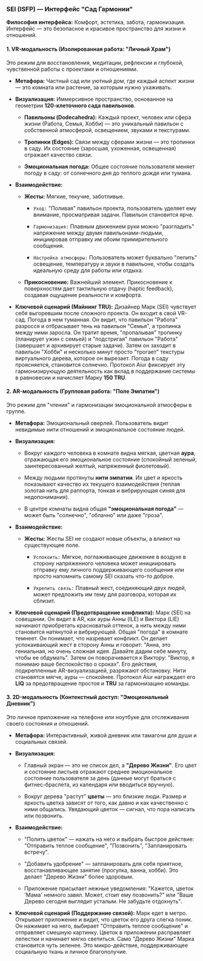 ### SEI (ISFP) — Интерфейс "Сад Гармонии"

**Философия интерфейса:** Комфорт, эстетика, забота, гармонизация. Интерфейс — это безопасное и красивое пространство для жизни и отношений.

#### 1. VR-модальность (Изолированная работа: "Личный Храм")

Это режим для восстановления, медитации, рефлексии и глубокой, чувственной работы с проектами и отношениями.

- **Метафора:** Частный сад или уютный дом, где каждый аспект жизни — это комната или растение, за которым нужно ухаживать.
    
- **Визуализация:** Иммерсивное пространство, основанное на геометрии **120-клеточного сада павильонов**.
    
    - **Павильоны (Dodecahedra):** Каждый проект, человек или сфера жизни (Работа, Семья, Хобби) — это уникальный павильон с собственной атмосферой, освещением, звуками и текстурами.
        
    - **Тропинки (Edges):** Связи между сферами жизни — это тропинки в саду. Их состояние (заросшая, ухоженная, освещенная) отражает качество связи.
        
    - **Эмоциональная погода:** Общее состояние пользователя меняет погоду в саду: от солнечного дня до теплого дождя или тумана.
        
- **Взаимодействие:**
    
    - **Жесты:** Мягкие, текучие, заботливые.
        
        - `Уход:` "Поливая" павильон проекта, пользователь уделяет ему внимание, просматривая задачи. Павильон становится ярче.
            
        - `Гармонизация:` Плавным движением руки можно "разгладить" напряжение между двумя павильонами-людьми, инициировав отправку им обоим примирительного сообщения.
            
        - `Настройка атмосферы:` Пользователь может буквально "лепить" освещение, температуру и звуки в павильоне, чтобы создать идеальную среду для работы или отдыха.
            
    - **Прикосновение:** Важнейший элемент. Прикосновение к поверхностям дает тактильную отдачу (haptic feedback), создавая ощущение реальности и комфорта.
        
- **Ключевой сценарий (Майнинг TRU):** Дизайнер Марк (SEI) чувствует себя выгоревшим после сложного проекта. Он входит в свой VR-сад. Погода в нем туманная. Он видит, что павильон "Работа" разросся и отбрасывает тень на павильон "Семья", а тропинка между ними заросла. Он тратит время, "пропалывая" тропинку (планирует ужин с семьей) и "подстригая" павильон "Работа" (завершает и архивирует старые задачи). Затем он заходит в павильон "Хобби" и несколько минут просто "трогает" текстуры виртуального дерева, которое он вырезает. Погода в саду проясняется, становится солнечно. Протокол Aiur фиксирует эту гармонизирующую деятельность как вклад в поддержание системы в равновесии и начисляет Марку **150 TRU**.
    

#### 2. AR-модальность (Групповая работа: "Поле Эмпатии")

Это режим для "чтения" и гармонизации эмоциональной атмосферы в группе.

- **Метафора:** Эмоциональный оверлей. Пользователь видит невидимые нити отношений и эмоциональное состояние людей.
    
- **Визуализация:**
    
    - Вокруг каждого человека в комнате видна мягкая, цветная **аура**, отражающая его эмоциональное состояние (спокойный зеленый, заинтересованный желтый, напряженный фиолетовый).
        
    - Между людьми протянуты **нити эмпатии**. Их цвет и яркость показывают качество их текущего взаимодействия (теплая золотая нить для раппорта, тонкая и вибрирующая синяя для недопонимания).
        
    - В центре комнаты видна общая **"эмоциональная погода"** — может быть "солнечно", "облачно" или даже "гроза".
        
- **Взаимодействие:**
    
    - **Жесты:** Жесты SEI не создают новые объекты, а влияют на существующее поле.
        
        - `Успокоить:` Мягкое, поглаживающее движение в воздухе в сторону напряженного человека может инициировать отправку ему личного поддерживающего сообщения или просто напомнить самому SEI сказать что-то доброе.
            
        - `Укрепить связь:` Плавный жест, соединяющий двух людей, может предложить им тему для разговора, которая их сблизит.
            
- **Ключевой сценарий (Предотвращение конфликта):** Марк (SEI) на совещании. Он видит в AR, как ауры Анны (ILE) и Виктора (LIE) начинают приобретать красноватый оттенок, а нить между ними становится натянутой и вибрирующей. Общая "погода" в комнате темнеет. Он понимает, что назревает конфликт. Он делает успокаивающий жест в сторону Анны и говорит: "Анна, это гениальная, но очень сложная идея. Давайте дадим себе минуту, чтобы ее обдумать". Затем он поворачивается к Виктору: "Виктор, я понимаю ваше беспокойство о сроках". Его действия, подкрепленные AR-визуализацией, разряжают обстановку. Нити становятся мягче, ауры — спокойнее. Протокол Aiur награждает его **LIQ** за предотвращение простоя и **TRU** за гармонизацию команды.
    

#### 3. 2D-модальность (Контекстный доступ: "Эмоциональный Дневник")

Это личное приложение на телефоне или ноутбуке для отслеживания своего состояния и отношений.

- **Метафора:** Интерактивный, живой дневник или тамагочи для души и социальных связей.
    
- **Визуализация:**
    
    - Главный экран — это не список дел, а **"Дерево Жизни"**. Его цвет и состояние листьев отражают среднее эмоциональное состояние пользователя за день (данные могут браться с фитнес-браслета, из календаря или вводиться вручную).
        
    - Вокруг дерева "растут" **цветы** — это близкие люди. Размер и яркость цветка зависят от того, как давно и как качественно с ними общались. Увядающий цветок — сигнал, что пора написать или позвонить.
        
- **Взаимодействие:**
    
    - "Полить цветок" — нажать на него и выбрать быстрое действие: "Отправить теплое сообщение", "Позвонить", "Запланировать встречу".
        
    - "Добавить удобрение" — запланировать для себя приятное, восстанавливающее занятие (прогулка, ванна, хобби). Это делает "Дерево Жизни" более здоровым.
        
    - Приложение присылает нежные уведомления: "Кажется, цветок 'Мама' немного завял. Может, стоит ему позвонить?" или "Ваше Дерево сегодня выглядит усталым. Не забудьте отдохнуть".
        
- **Ключевой сценарий (Поддержание связей):** Марк едет в метро. Открывает приложение и видит, что цветок его друга слегка поник. Он нажимает на него, выбирает "Отправить теплое сообщение" и отправляет смешную картинку. Цветок в приложении расправляет лепестки и начинает мягко светиться. Само "Дерево Жизни" Марка становится чуть зеленее. Это микро-действие, поддерживающее социальную ткань и личное благополучие.